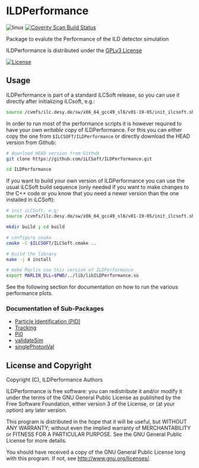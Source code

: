 # ILDPerformance
![linux](https://github.com/iLCSoft/MarlinReco/workflows/linux/badge.svg)
[![Coverity Scan Build Status](https://scan.coverity.com/projects/12351/badge.svg)](https://scan.coverity.com/projects/ilcsoft-ildperformance)

Package to evalute the Performance of the ILD detector simulation 

ILDPerformance is distributed under the [GPLv3 License](http://www.gnu.org/licenses/gpl-3.0.en.html)

[![License](https://www.gnu.org/graphics/gplv3-127x51.png)](https://www.gnu.org/licenses/gpl-3.0.en.html)

## Usage

ILDPerformance is part of a standard iLCSoft release, so you can use it directly after initializing iLCsoft, e.g.:

```sh
source /cvmfs/ilc.desy.de/sw/x86_64_gcc49_sl6/v01-19-05/init_ilcsoft.sh
```
In order to run most of the performance scripts it is however required to have your own *writable copy* of ILDPerformance.
For this you can either copy the one from `$ILCSOFT/ILDPerformance` or directly download the HEAD version from Github:

```sh
# download HEAD version from Github
git clone https://github.com/iLCSoft/ILDPerformance.git

cd ILDPerformance
```

If you want to build your own version of ILDPerformance you can use the usual iLCSoft build sequence (only needed if you want to
make changes to the C++ code or you know that you need a newer version than the one installed in iLCSoft):


```sh
# init iLCSoft, e.g:
source /cvmfs/ilc.desy.de/sw/x86_64_gcc49_sl6/v01-19-05/init_ilcsoft.sh

mkdir build ; cd build

# configure cmake
cmake -C $ILCSOFT/ILCSoft.cmake ..

# build the library
make -j 4 install

# make Marlin use this version of ILDPerformance
export MARLIN_DLL=$PWD/../lib/libILDPerformance.so
```

See the following section for documentation on how to run the various performance plots.

### Documentation of Sub-Packages

- [Particle Identification (PID)](./PID/README.md)
- [Tracking](./tracking/README)
- [Pi0](pi0/README)
- [validateSim](validateSim/doc/README)
- [singlePhotonVal](singlePhotonVal/README.md)

## License and Copyright
Copyright (C), ILDPerformance Authors

ILDPerformance is free software: you can redistribute it and/or modify it under the terms of the GNU General Public License as published by the Free Software Foundation, either version 3 of the License, or (at your option) any later version.

This program is distributed in the hope that it will be useful, but WITHOUT ANY WARRANTY; without even the implied warranty of MERCHANTABILITY or FITNESS FOR A PARTICULAR PURPOSE.  See the GNU General Public License for more details.

You should have received a copy of the GNU General Public License long with this program.  If not, see <http://www.gnu.org/licenses/>.
